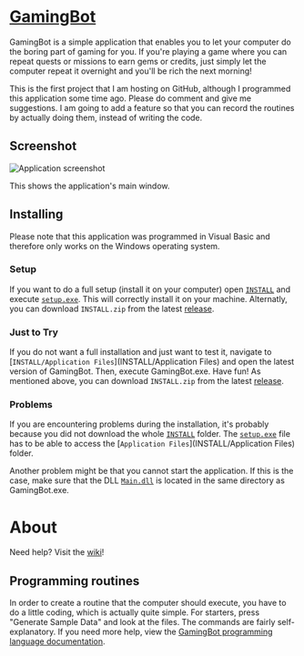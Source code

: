 # [GamingBot](http://georgw777.github.io/GamingBot/)


GamingBot is a simple application that enables you to let your computer do the boring part of gaming for you. 
If you're playing a game where you can repeat quests or missions to earn gems or credits, just simply let the computer repeat it overnight and you'll be rich the next morning!

This is the first project that I am hosting on GitHub, although I programmed this application some time ago. Please do comment and give me suggestions. 
I am going to add a feature so that you can record the routines by actually doing them, instead of writing the code. 


## Screenshot
![Application screenshot](https://raw.github.com/georgw777/GamingBot/master/info/Screenshot.png)

This shows the application's main window. 


## Installing
Please note that this application was programmed in Visual Basic and therefore only works on the Windows operating system. 


### Setup
If you want to do a full setup (install it on your computer) open [```INSTALL```](INSTALL) and execute [```setup.exe```](INSTALL/setup.exe). This will correctly install it on your machine. Alternatly, you can download ```INSTALL.zip``` from the latest [release](../../releases). 


### Just to Try
If you do not want a full installation and just want to test it, navigate to [```INSTALL/Application Files```](INSTALL/Application Files) and open the latest version of GamingBot. Then, execute GamingBot.exe. Have fun! As mentioned above, you can download ```INSTALL.zip``` from the latest [release](../../releases). 


### Problems
If you are encountering problems during the installation, it's probably because you did not download the whole [```INSTALL```](INSTALL) folder. The [```setup.exe```](INSTALL/setup.exe) file has to be able to access the [```Application Files```](INSTALL/Application Files) folder. 

Another problem might be that you cannot start the application. If this is the case, make sure that the DLL [```Main.dll```](GamingBot/Main.dll) is located in the same directory as GamingBot.exe. 


# About
Need help? Visit the [wiki](../../wiki/)! 

## Programming routines
In order to create a routine that the computer should execute, you have to do a little coding, which is actually quite simple. For starters, press "Generate Sample Data" and look at the files. The commands are fairly self-explanatory. 
If you need more help, view the [GamingBot programming language documentation](../../wiki/GamingBot-Programming-Language). 
